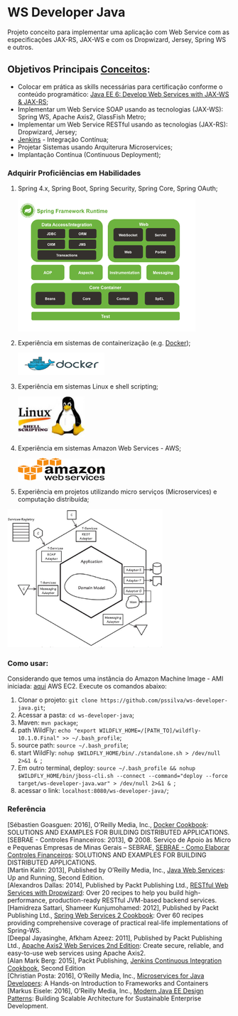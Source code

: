 WS Developer Java
==============================================

Projeto conceito para implementar uma aplicação com Web Service com as especificações JAX-RS, JAX-WS e com os Dropwizard, Jersey, Spring WS e outros.

## Objetivos Principais [Conceitos](http://stackoverflow.com/questions/28608015/continuous-integration-vs-continuous-delivery-vs-continuous-deployment):
- Colocar em prática as skills necessárias para certificação conforme o conteúdo programático: [Java EE 6: Develop Web Services with JAX-WS & JAX-RS](http://education.oracle.com/pls/web_prod-plq-dad/view_pdf?c_org_id=378219&c_lang=PTB&c_id=D77754GC10);
- Implementar um Web Service SOAP usando as tecnologias (JAX-WS): Spring WS, Apache Axis2, GlassFish Metro;
- Implementar um Web Service RESTful usando as tecnologias (JAX-RS): Dropwizard, Jersey;
- [Jenkins](https://jenkins.io/) - Integração Contínua; 
- Projetar Sistemas usando Arquiterura Microservices;
- Implantação Contínua (Continuous Deployment);

### Adquirir Proficiências em Habilidades

1. Spring 4.x, Spring Boot, Spring Security, Spring Core, Spring OAuth;
    <p><img src="https://github.com/pssilva/ws-developer-java/blob/master/doc-repo/spring-core-arquitetura.png" alt="Arquitetura do Spring Core 4.x" height="300" width="400"/></p>
2. Experiência em sistemas de containerização (e.g. [Docker](https://hub.docker.com/r/pss1suporte/paas-docker/));
    <p><img src="https://github.com/pssilva/ws-developer-java/blob/master/doc-repo/docker.png" alt="Experiência em sistemas de containerização Docker" height="50" width="195"></p>
3. Experiência em sistemas Linux e shell scripting;
    <p><img src="https://github.com/pssilva/ws-developer-java/blob/master/doc-repo/shell-linux.jpeg" alt="Experiência em sistemas Linux e shell scripting" height="91" width="150"></p>
4. Experiência em sistemas Amazon Web Services - AWS;
    <p><img src="https://github.com/pssilva/ws-developer-java/blob/master/doc-repo/aws.png" alt="Experiência em sistemas Amazon Web Services - AWS" height="50" width="195"></p>
5. Experiência em projetos utilizando micro serviços (Microservices) e computação distribuída;

![Microservices](https://github.com/pssilva/ws-developer-java/blob/master/doc-repo/microservices-domain.png)

### Como usar:
Considerando que temos uma instância do Amazon Machine Image - AMI iniciada: [aqui](https://docs.aws.amazon.com/pt_br/AWSEC2/latest/UserGuide/AccessingInstances.html) AWS EC2. Execute os comandos abaixo:

1. Clonar o projeto: `git clone https://github.com/pssilva/ws-developer-java.git`;
2. Acessar a pasta: `cd ws-developer-java`;
3. Maven: `mvn package`;
4. path WildFly: `echo "export WILDFLY_HOME=/[PATH_TO]/wildfly-10.1.0.Final" >> ~/.bash_profile`;
5. source path: `source ~/.bash_profile`;
6. start WildFly: `nohup $WILDFLY_HOME/bin/./standalone.sh > /dev/null 2>&1 & `;
7. Em outro terminal, deploy: `source ~/.bash_profile && nohup $WILDFLY_HOME/bin/jboss-cli.sh --connect --command="deploy --force target/ws-developer-java.war" > /dev/null 2>&1 & `;
8. acessar o link: `localhost:8080/ws-developer-java/`;


### Referência

\[Sébastien Goasguen: 2016\], O’Reilly Media, Inc., [Docker Cookbook](http://www.allitebooks.com/docker-cookbook/): SOLUTIONS AND EXAMPLES FOR BUILDING DISTRIBUTED APPLICATIONS.<br />
\[SEBRAE - Controles Financeiros: 2013\], © 2008. Serviço de Apoio às Micro e Pequenas Empresas de Minas
Gerais – SEBRAE, [SEBRAE - Como Elaborar Controles Financeiros](http://www.sebraemg.com.br/Atendimento/Imagens/Como%20Elaborar%20Controles%20Financeiros.pdf): SOLUTIONS AND EXAMPLES FOR BUILDING DISTRIBUTED APPLICATIONS.<br />
\[Martin Kalin: 2013\], Published by O’Reilly Media, Inc., [Java Web Services](https://www.safaribooksonline.com/library/view/java-web-services/9781449373856/): Up and Running, Second Edition.<br />
\[Alexandros Dallas: 2014\], Published by Packt Publishing Ltd., [RESTful Web Services with Dropwizard](https://www.packtpub.com/web-development/restful-web-services-dropwizard): Over 20 recipes to help you build high-performance, production-ready RESTful JVM-based backend services.<br />
\[Hamidreza Sattari, Shameer Kunjumohamed: 2012\], Published by Packt Publishing Ltd., [Spring Web Services 2 Cookbook](https://www.packtpub.com/web-development/spring-web-services-2-cookbook): Over 60 recipes providing comprehensive coverage of practical real-life implementations of Spring-WS.<br />
\[Deepal Jayasinghe, Afkham Azeez: 2011\], Published by Packt Publishing Ltd., [Apache Axis2 Web Services 2nd Edition](https://www.packtpub.com/web-development/apache-axis2-web-services-2nd-edition): Create secure, reliable, and easy-to-use web services using Apache Axis2.<br />
\[Alan Mark Berg: 2015\],  Packt Publishing, [Jenkins Continuous Integration Cookbook](https://ebooks-it.org/1784390089-ebook.htm), Second Edition<br />
\[Christian Posta: 2016\], O’Reilly Media, Inc., [Microservices for Java Developers](https://developers.redhat.com/promotions/microservices-for-java-developers/): A Hands-on Introduction to Frameworks and Containers <br />
\[Markus Eisele: 2016\], O’Reilly Media, Inc., [Modern Java EE Design Patterns](https://developers.redhat.com/promotions/distributed-javaee-architecture/): Building Scalable Architecture for Sustainable Enterprise Development. <br /> 